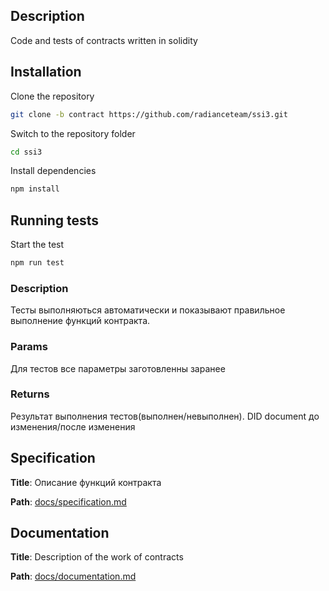 ## Description

Code and tests of contracts written in solidity

## Installation

Clone the repository
```bash
git clone -b contract https://github.com/radianceteam/ssi3.git
```

Switch to the repository folder
```bash
cd ssi3
```

Install dependencies
```bash
npm install
```

## Running tests

Start the test
```bash
npm run test
```

### Description
Тесты выполняються автоматически и показывают правильное выполнение функций контракта.

### Params
Для тестов все параметры заготовленны заранее

### Returns
Результат выполнения тестов(выполнен/невыполнен).
DID document до изменения/после изменения

## Specification

**Title**: Описание функций контракта

**Path**: [docs/specification.md](./docs/specification.md)

## Documentation

**Title**: Description of the work of contracts

**Path**: [docs/documentation.md](./docs/documentation.md)


